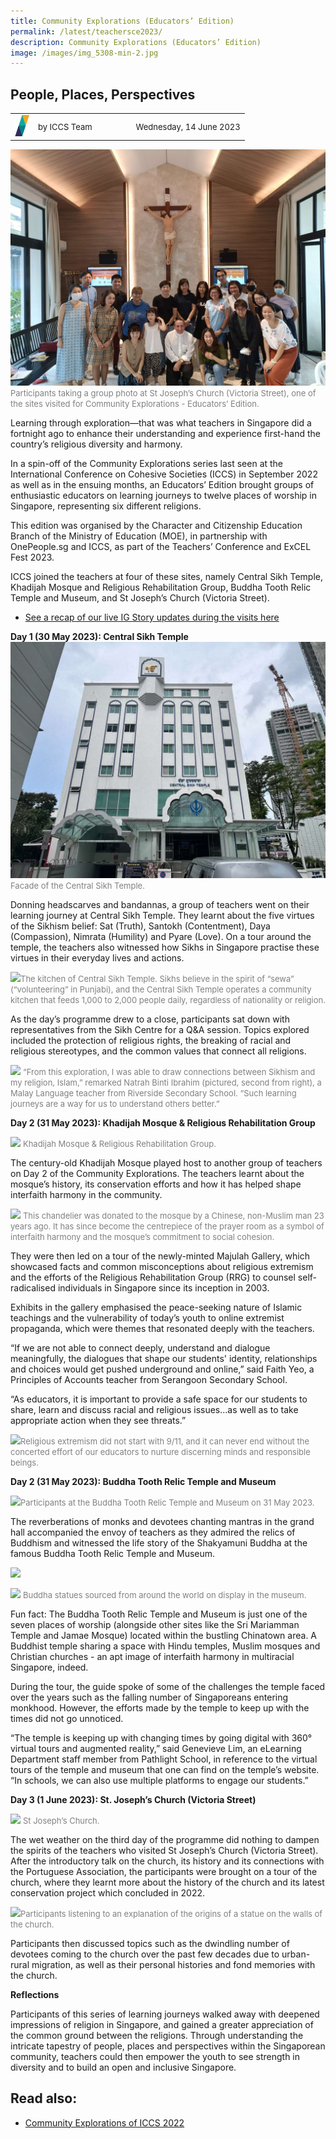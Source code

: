```yaml
---
title: Community Explorations (Educators’ Edition)
permalink: /latest/teachersce2023/
description: Community Explorations (Educators’ Edition)
image: /images/img_5308-min-2.jpg
---
```

## People, Places, Perspectives

<table>
 <tbody><tr>
	 <td><img src="/images/ICCS-parallelogram_narrow.png" style="width:23px"></td>
	 <td><font size="-1">by ICCS Team</font></td>
	 <td></td>
	 <td></td>
	 <td></td>
	 <td></td>
	 <td><font size="-1">Wednesday, 14 June 2023</font></td>
	</tr>
	<tr></tr>
</tbody></table>

![](/images/img20230601114945.jpg)
<font color="grey"><font size="-1">Participants taking a group photo at St Joseph’s Church (Victoria Street), one of the sites visited for Community Explorations - Educators’ Edition.</font></font>

Learning through exploration—that was what teachers in Singapore did a fortnight ago to enhance their understanding and experience first-hand the country’s religious diversity and harmony.

In a spin-off of the Community Explorations series last seen at the International Conference on Cohesive Societies (ICCS) in September 2022 as well as in the ensuing months, an Educators’ Edition brought groups of enthusiastic educators on learning journeys to twelve places of worship in Singapore, representing six different religions.

This edition was organised by the Character and Citizenship Education Branch of the Ministry of Education (MOE), in partnership with OnePeople.sg and ICCS, as part of the Teachers’ Conference and ExCEL Fest 2023.

ICCS joined the teachers at four of these sites, namely Central Sikh Temple, Khadijah Mosque and Religious Rehabilitation Group, Buddha Tooth Relic Temple and Museum, and St Joseph’s Church (Victoria Street).

* <a href="https://www.instagram.com/s/aGlnaGxpZ2h0OjE3ODY4MTIyMDk5OTI1NDk0?story\_media\_id=3113929842198450272\_12175069916&amp;igshid=MzRlODBiNWFlZA==" target="_blank">See a recap of our live IG Story updates during the visits here</a>

**Day 1 (30 May 2023): Central Sikh Temple**
![](/images/microsoftteams-image.png)
<font color="grey"><font size="-1">Facade of the Central Sikh Temple.</font></font>

Donning headscarves and bandannas, a group of teachers went on their learning journey at Central Sikh Temple. They learnt about the five virtues of the Sikhism belief: Sat (Truth), Santokh (Contentment), Daya (Compassion), Nimrata (Humility) and Pyare (Love). On a tour around the temple, the teachers also witnessed how Sikhs in Singapore practise these virtues in their everyday lives and actions.

![](https://lh6.googleusercontent.com/nyue7ziZSuYx-v6FDBR2OErxWNXS1kdTAYWrbxnf8V-EENn4vsjAbH9WfkPV0Rr2QjKJyD0v3l8CJXyRflwmeDWrW_UFGBpqE5EpCOGEYLhofbwxdgUmeVM2y-jrqh_vUxib-aQn52Kk2Xrf2bWPW9U)<font color="grey"><font size="-1">The kitchen of Central Sikh Temple. Sikhs believe in the spirit of “sewa” (“volunteering” in Punjabi), and the Central Sikh Temple operates a community kitchen that feeds 1,000 to 2,000 people daily, regardless of nationality or religion.</font></font>

As the day’s programme drew to a close, participants sat down with representatives from the Sikh Centre for a Q&amp;A session. Topics explored included the protection of religious rights, the breaking of racial and religious stereotypes, and the common values that connect all religions.

![](https://lh6.googleusercontent.com/r1O9t-anOll_YS_VEAgBCZhhrAPQehraEXFLNk6SkMt0SdvXUZP021QQeqYodDR6Nj0Ubdbc6w0qv-uQuxOE_wQwOW9Z2cANYN4L6lCMvqBwXFCYwHqDEJzrQIE-hb8RP_SjIFRiIc6njtJKzEEfafw) <font color="grey"><font size="-1">“From this exploration, I was able to draw connections between Sikhism and my religion, Islam,” remarked Natrah Binti Ibrahim (pictured, second from right), a Malay Language teacher from Riverside Secondary School. “Such learning journeys are a way for us to understand others better.”</font></font>

**Day 2 (31 May 2023): Khadijah Mosque &amp; Religious Rehabilitation Group**

![](https://lh5.googleusercontent.com/leqAwqZolgAQNgU9-8aguFIHBx63nRerSFW74ZicBmDb2WoIn1s8Aorbhz6C_48DQDKlbzn9aoI2SJxiU_rqEhUL-07wki17mRBPQ8_WVBTphnlWUkqW4JFIINDtk7DsRjP-97B9IX85WJzjk_Zskfo)
<font color="grey"><font size="-1">Khadijah Mosque &amp; Religious Rehabilitation Group.</font></font>

The century-old Khadijah Mosque played host to another group of teachers on Day 2 of the Community Explorations. The teachers learnt about the mosque’s history, its conservation efforts and how it has helped shape interfaith harmony in the community.

![](https://lh5.googleusercontent.com/Fm3TRW7iM0Qn1phs8qAI4zhVUIFqCGRGWYzLSLKfdxV9Z9kUejLuX0QQPINMWyPIGguEBlNCsK9sjrjEqYH1708ei1OHk4LM3AooUDx2QQ2r_NrsQ3DrR0qpu2GirEh2qAELOcDrn9k8e6EcTjpJrwI) <font color="grey"><font size="-1">This chandelier was donated to the mosque by a Chinese, non-Muslim man 23 years ago. It has since become the centrepiece of the prayer room as a symbol of interfaith harmony and the mosque’s commitment to social cohesion.</font></font>

They were then led on a tour of the newly-minted Majulah Gallery, which showcased facts and common misconceptions about religious extremism and the efforts of the Religious Rehabilitation Group (RRG) to counsel self-radicalised individuals in Singapore since its inception in 2003.

Exhibits in the gallery emphasised the peace-seeking nature of Islamic teachings and the vulnerability of today’s youth to online extremist propaganda, which were themes that resonated deeply with the teachers.

“If we are not able to connect deeply, understand and dialogue meaningfully, the dialogues that shape our students' identity, relationships and choices would get pushed underground and online,” said Faith Yeo, a Principles of Accounts teacher from Serangoon Secondary School.

“As educators, it is important to provide a safe space for our students to share, learn and discuss racial and religious issues…as well as to take appropriate action when they see threats.”

![](https://lh4.googleusercontent.com/NsziXLvpXspTk4kjW782B6f5le9xjJzCCCKFy98UKoXxgfRU6MClVm8HHHqA0-AeRaNaS5Vd-dc4QK7HEapGwtuMHbbRyAR6HMdzwZVqdekVXiSpg7U0lQ362IWedbDwm9E9yeeONFJs9yINKeT4E0s)<font color="grey"><font size="-1">Religious extremism did not start with 9/11, and it can never end without the concerted effort of our educators to nurture discerning minds and responsible beings.</font></font>

**Day 2 (31 May 2023): Buddha Tooth Relic Temple and Museum**

![](https://lh4.googleusercontent.com/p2liwBKB8opjBd4rumA_fx_xy7K_b9QsL4Y-9GFyKwrAyvIVaDd1wg7_J6gBWofm2KJH15TbwjFRF7MCXTAMYXwq7VhvLHRCJ-WFZbWCSKIgOqzzb1KYSVz6BeabmGSdJMJ7ZItItlL38dp7qIYIQoA)<font color="grey"><font size="-1">Participants at the Buddha Tooth Relic Temple and Museum on 31 May 2023.</font></font>

The reverberations of monks and devotees chanting mantras in the grand hall accompanied the envoy of teachers as they admired the relics of Buddhism and witnessed the life story of the Shakyamuni Buddha at the famous Buddha Tooth Relic Temple and Museum.

![](https://lh5.googleusercontent.com/ZL3fUL8KvlHn2B2bzLWfTdgeF44G9shsi1ZFm4trQMOnTMo11ZkGilmfTrTiSF9rUWruatftB-fj1AmBzegbMJENJDAg6audhVF62amd8FR7X5Q9qfko-avvuWpoTH1fwVrcZhDH7TMZ3i0ZYTmiKpc)

![](https://lh4.googleusercontent.com/Zr1ZB3OCzc5TKZLoxY26F44v3G-jS01odMxdx-PA1qrj2kMNCxE8_x0TYLZsz8xI-cbat4kBeVs1qLzd78H9UwsXJv0yar5wHoXcflJjmZSIw-d0JtrHGSmCK-kZEBoUJ0t9tuq313idAscHe1yrbks)
<font color="grey"><font size="-1">Buddha statues sourced from around the world on display in the museum.</font></font>

Fun fact: The Buddha Tooth Relic Temple and Museum is just one of the seven places of worship (alongside other sites like the Sri Mariamman Temple and Jamae Mosque) located within the bustling Chinatown area. A Buddhist temple sharing a space with Hindu temples, Muslim mosques and Christian churches - an apt image of interfaith harmony in multiracial Singapore, indeed.

During the tour, the guide spoke of some of the challenges the temple faced over the years such as the falling number of Singaporeans entering monkhood. However, the efforts made by the temple to keep up with the times did not go unnoticed.

“The temple is keeping up with changing times by going digital with 360° virtual tours and augmented reality,” said Genevieve Lim, an eLearning Department staff member from Pathlight School, in reference to the virtual tours of the temple and museum that one can find on the temple’s website. “In schools, we can also use multiple platforms to engage our students.”

**Day 3 (1 June 2023): St. Joseph’s Church (Victoria Street)**

![](https://lh3.googleusercontent.com/g0BZbGI-Z-8tyR5Pcz_3-u70OpP5jWSXgdwRH6LE0XS4y7ukDoxSTIeXbjmeM99q6AYgbimeds0xearyjzILln1tNSXaQt15-Ompf9UNzMnrL0LAEe3pYiiEJ5-R6u1ioYuE5CKVRsHgyITsIDy48ag) <font color="grey"><font size="-1">St Joseph’s Church.</font></font>

The wet weather on the third day of the programme did nothing to dampen the spirits of the teachers who visited St Joseph’s Church (Victoria Street). After the introductory talk on the church, its history and its connections with the Portuguese Association, the participants were brought on a tour of the church, where they learnt more about the history of the church and its latest conservation project which concluded in 2022.

![](https://lh4.googleusercontent.com/QXVnP4WH-NEKVvnJUrW5nqhF7rco9QZwW_7xkuw-7WqJcyqN1AHMZ5N1aUbbHaVVspALhQllVKcOwIzK3AZ_KnbLkI5P4lv9lbS_1AELVoxo6daGrBmBqAkSDUhpkuJYLqUGb5g5gm4PTW86s6JGHWE)<font color="grey"><font size="-1">Participants listening to an explanation of the origins of a statue on the walls of the church.</font></font>

Participants then discussed topics such as the dwindling number of devotees coming to the church over the past few decades due to urban-rural migration, as well as their personal histories and fond memories with the church.

**Reflections**

Participants of this series of learning journeys walked away with deepened impressions of religion in Singapore, and gained a greater appreciation of the common ground between the religions. Through understanding the intricate tapestry of people, places and perspectives within the Singaporean community, teachers could then empower the youth to see strength in diversity and to build an open and inclusive Singapore.

## Read also:
* [Community Explorations of ICCS 2022](/latest/experiencing-the-diversity-of-singapore/)